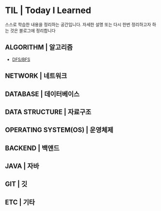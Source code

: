 # TIL | Today I Learned
스스로 학습한 내용을 정리하는 공간입니다.
자세한 설명 또는 다시 한번 정리하고자 하는 것은 블로그에 정리합니다


## ALGORITHM | 알고리즘
- [DFS/BFS](ALGORITHM/DFS.BFS.md)




## NETWORK | 네트워크





## DATABASE | 데이터베이스





## DATA STRUCTURE | 자료구조





## OPERATING SYSTEM(OS) | 운영체제






## BACKEND | 백앤드





## JAVA | 자바





## GIT | 깃





## ETC | 기타

